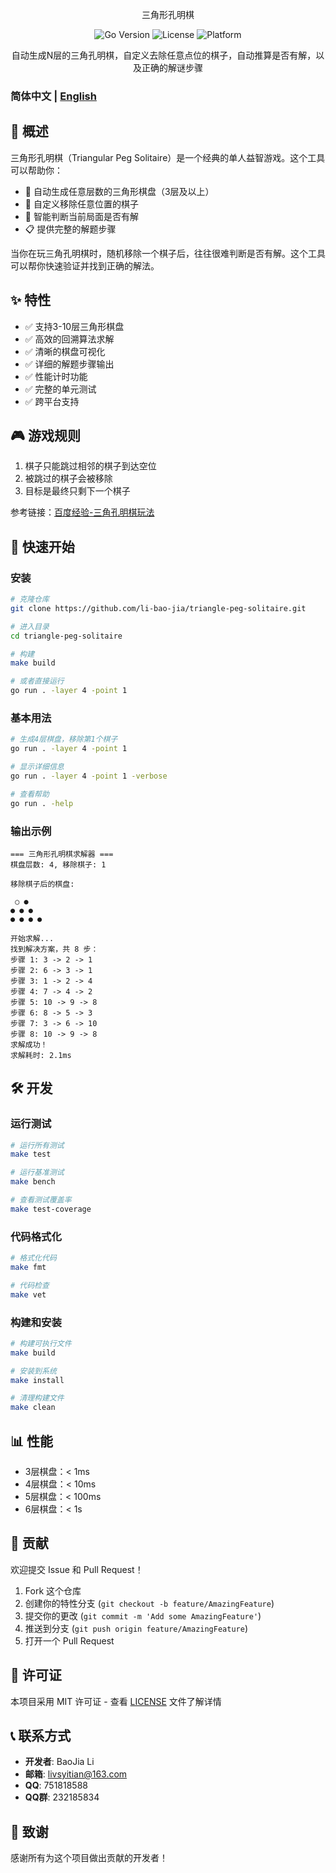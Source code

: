 <p align="center">三角形孔明棋</p>

<p align="center">
  <img src="https://img.shields.io/badge/Go-1.22+-blue.svg" alt="Go Version">
  <img src="https://img.shields.io/badge/License-MIT-green.svg" alt="License">
  <img src="https://img.shields.io/badge/Platform-Cross--Platform-lightgrey.svg" alt="Platform">
</p>

<p align="center">自动生成N层的三角孔明棋，自定义去除任意点位的棋子，自动推算是否有解，以及正确的解谜步骤</p>

### 简体中文 | [English](./README-en.md)

## 🎯 概述

三角形孔明棋（Triangular Peg Solitaire）是一个经典的单人益智游戏。这个工具可以帮助你：

- 🎲 自动生成任意层数的三角形棋盘（3层及以上）
- 🎯 自定义移除任意位置的棋子
- 🧠 智能判断当前局面是否有解
- 📋 提供完整的解题步骤

当你在玩三角孔明棋时，随机移除一个棋子后，往往很难判断是否有解。这个工具可以帮你快速验证并找到正确的解法。

## ✨ 特性

- ✅ 支持3-10层三角形棋盘
- ✅ 高效的回溯算法求解
- ✅ 清晰的棋盘可视化
- ✅ 详细的解题步骤输出
- ✅ 性能计时功能
- ✅ 完整的单元测试
- ✅ 跨平台支持

## 🎮 游戏规则

1. 棋子只能跳过相邻的棋子到达空位
2. 被跳过的棋子会被移除
3. 目标是最终只剩下一个棋子

参考链接：[百度经验-三角孔明棋玩法](https://jingyan.baidu.com/article/ac6a9a5eb092ff6b643eac77.html)

## 🚀 快速开始

### 安装

```bash
# 克隆仓库
git clone https://github.com/li-bao-jia/triangle-peg-solitaire.git

# 进入目录
cd triangle-peg-solitaire

# 构建
make build

# 或者直接运行
go run . -layer 4 -point 1
```

### 基本用法

```bash
# 生成4层棋盘，移除第1个棋子
go run . -layer 4 -point 1

# 显示详细信息
go run . -layer 4 -point 1 -verbose

# 查看帮助
go run . -help
```

### 输出示例

```
=== 三角形孔明棋求解器 ===
棋盘层数: 4, 移除棋子: 1

移除棋子后的棋盘:

 ○ ●
● ● ●
● ● ● ●

开始求解...
找到解决方案，共 8 步：
步骤 1: 3 -> 2 -> 1
步骤 2: 6 -> 3 -> 1
步骤 3: 1 -> 2 -> 4
步骤 4: 7 -> 4 -> 2
步骤 5: 10 -> 9 -> 8
步骤 6: 8 -> 5 -> 3
步骤 7: 3 -> 6 -> 10
步骤 8: 10 -> 9 -> 8
求解成功！
求解耗时: 2.1ms
```

## 🛠️ 开发

### 运行测试

```bash
# 运行所有测试
make test

# 运行基准测试
make bench

# 查看测试覆盖率
make test-coverage
```

### 代码格式化

```bash
# 格式化代码
make fmt

# 代码检查
make vet
```

### 构建和安装

```bash
# 构建可执行文件
make build

# 安装到系统
make install

# 清理构建文件
make clean
```

## 📊 性能

- 3层棋盘：< 1ms
- 4层棋盘：< 10ms
- 5层棋盘：< 100ms
- 6层棋盘：< 1s

## 🤝 贡献

欢迎提交 Issue 和 Pull Request！

1. Fork 这个仓库
2. 创建你的特性分支 (`git checkout -b feature/AmazingFeature`)
3. 提交你的更改 (`git commit -m 'Add some AmazingFeature'`)
4. 推送到分支 (`git push origin feature/AmazingFeature`)
5. 打开一个 Pull Request

## 📄 许可证

本项目采用 MIT 许可证 - 查看 [LICENSE](LICENSE) 文件了解详情

## 📞 联系方式

- **开发者**: BaoJia Li
- **邮箱**: livsyitian@163.com
- **QQ**: 751818588
- **QQ群**: 232185834

## 🙏 致谢

感谢所有为这个项目做出贡献的开发者！

